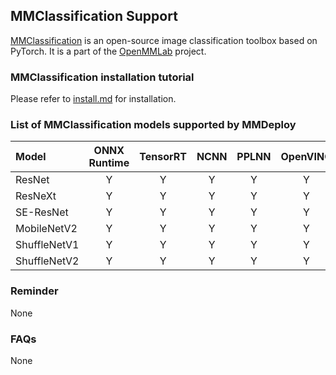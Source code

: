 ## MMClassification Support

[MMClassification](https://github.com/open-mmlab/mmclassification) is an open-source image classification toolbox based on PyTorch. It is a part of the [OpenMMLab](https://openmmlab.com) project.

### MMClassification installation tutorial

Please refer to [install.md](https://github.com/open-mmlab/mmclassification/blob/master/docs/en/install.md) for installation.

### List of MMClassification models supported by MMDeploy

| Model        | ONNX Runtime | TensorRT | NCNN | PPLNN | OpenVINO |                                        Model config                                        |
| :----------- | :----------: | :------: | :--: | :---: | :------: | :----------------------------------------------------------------------------------------: |
| ResNet       |      Y       |    Y     |  Y   |   Y   |    Y     |    [config](https://github.com/open-mmlab/mmclassification/tree/master/configs/resnet)     |
| ResNeXt      |      Y       |    Y     |  Y   |   Y   |    Y     |    [config](https://github.com/open-mmlab/mmclassification/tree/master/configs/resnext)    |
| SE-ResNet    |      Y       |    Y     |  Y   |   Y   |    Y     |   [config](https://github.com/open-mmlab/mmclassification/tree/master/configs/seresnet)    |
| MobileNetV2  |      Y       |    Y     |  Y   |   Y   |    Y     | [config](https://github.com/open-mmlab/mmclassification/tree/master/configs/mobilenet_v2)  |
| ShuffleNetV1 |      Y       |    Y     |  Y   |   Y   |    Y     | [config](https://github.com/open-mmlab/mmclassification/tree/master/configs/shufflenet_v1) |
| ShuffleNetV2 |      Y       |    Y     |  Y   |   Y   |    Y     | [config](https://github.com/open-mmlab/mmclassification/tree/master/configs/shufflenet_v2) |

### Reminder

None

### FAQs

None
